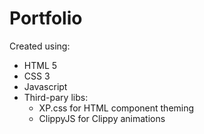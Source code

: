 # Portfolio

Created using:

- HTML 5
- CSS 3
- Javascript
- Third-pary libs:
  - XP.css for HTML component theming
  - ClippyJS for Clippy animations

